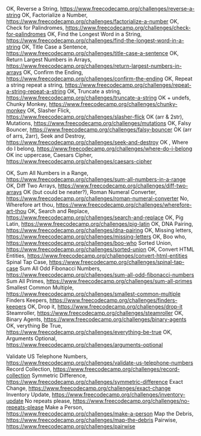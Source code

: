 OK, Reverse a String,	https://www.freecodecamp.org/challenges/reverse-a-string
OK, Factorialize a Number,	https://www.freecodecamp.org/challenges/factorialize-a-number
OK, Check for Palindromes,	https://www.freecodecamp.org/challenges/check-for-palindromes
OK, Find the Longest Word in a String,	https://www.freecodecamp.org/challenges/find-the-longest-word-in-a-string
OK, Title Case a Sentence,	https://www.freecodecamp.org/challenges/title-case-a-sentence
OK, Return Largest Numbers in Arrays,	https://www.freecodecamp.org/challenges/return-largest-numbers-in-arrays
OK, Confirm the Ending,	https://www.freecodecamp.org/challenges/confirm-the-ending
OK, Repeat a string repeat a string,	https://www.freecodecamp.org/challenges/repeat-a-string-repeat-a-string
OK, Truncate a string,	https://www.freecodecamp.org/challenges/truncate-a-string
OK + undefs, Chunky Monkey,	https://www.freecodecamp.org/challenges/chunky-monkey
OK, Slasher Flick,	https://www.freecodecamp.org/challenges/slasher-flick
OK (arr & 2str), Mutations,	https://www.freecodecamp.org/challenges/mutations
OK, Falsy Bouncer,	https://www.freecodecamp.org/challenges/falsy-bouncer
OK (arr of arrs, 2arr), Seek and Destroy,	https://www.freecodecamp.org/challenges/seek-and-destroy
OK , Where do I belong,	https://www.freecodecamp.org/challenges/where-do-i-belong
OK inc uppercase, Caesars Cipher,	https://www.freecodecamp.org/challenges/caesars-cipher

OK, Sum All Numbers in a Range,	https://www.freecodecamp.org/challenges/sum-all-numbers-in-a-range
OK, Diff Two Arrays,	https://www.freecodecamp.org/challenges/diff-two-arrays
OK (but could be neater?), Roman Numeral Converter,	https://www.freecodecamp.org/challenges/roman-numeral-converter
No, Wherefore art thou,	https://www.freecodecamp.org/challenges/wherefore-art-thou
OK, Search and Replace,	https://www.freecodecamp.org/challenges/search-and-replace
OK, Pig Latin,	https://www.freecodecamp.org/challenges/pig-latin
OK, DNA Pairing,	https://www.freecodecamp.org/challenges/dna-pairing
OK, Missing letters,	https://www.freecodecamp.org/challenges/missing-letters
OK, Boo who,	https://www.freecodecamp.org/challenges/boo-who
Sorted Union,	https://www.freecodecamp.org/challenges/sorted-union
OK, Convert HTML Entities,	https://www.freecodecamp.org/challenges/convert-html-entities
Spinal Tap Case,	https://www.freecodecamp.org/challenges/spinal-tap-case
Sum All Odd Fibonacci Numbers,	https://www.freecodecamp.org/challenges/sum-all-odd-fibonacci-numbers
Sum All Primes,	https://www.freecodecamp.org/challenges/sum-all-primes
Smallest Common Multiple,	https://www.freecodecamp.org/challenges/smallest-common-multiple
Finders Keepers,	https://www.freecodecamp.org/challenges/finders-keepers
OK, Drop it,	https://www.freecodecamp.org/challenges/drop-it
Steamroller,	https://www.freecodecamp.org/challenges/steamroller
OK, Binary Agents,	https://www.freecodecamp.org/challenges/binary-agents
OK, verything Be True,	https://www.freecodecamp.org/challenges/everything-be-true
OK, Arguments Optional,	https://www.freecodecamp.org/challenges/arguments-optional

Validate US Telephone Numbers,	https://www.freecodecamp.org/challenges/validate-us-telephone-numbers
Record Collection,	https://www.freecodecamp.org/challenges/record-collection
Symmetric Difference,	https://www.freecodecamp.org/challenges/symmetric-difference
Exact Change,	https://www.freecodecamp.org/challenges/exact-change
Inventory Update,	https://www.freecodecamp.org/challenges/inventory-update
No repeats please,	https://www.freecodecamp.org/challenges/no-repeats-please
Make a Person,	https://www.freecodecamp.org/challenges/make-a-person
Map the Debris,	https://www.freecodecamp.org/challenges/map-the-debris
Pairwise,	https://www.freecodecamp.org/challenges/pairwise
